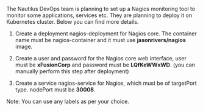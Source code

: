 The Nautilus DevOps team is planning to set up a Nagios monitoring tool to monitor some applications, services etc. They are planning to deploy it on Kubernetes cluster. Below you can find more details.


1) Create a deployment nagios-deployment for Nagios core. The container name must be nagios-container and it must use **jasonrivers/nagios** image.

2) Create a user and password for the Nagios core web interface, user must be **xFusionCorp** and password must be **LQfKeWWxWD**. (you can manually perform this step after deployment)

3) Create a service nagios-service for Nagios, which must be of targetPort type. nodePort must be **30008**.

Note: You can use any labels as per your choice.